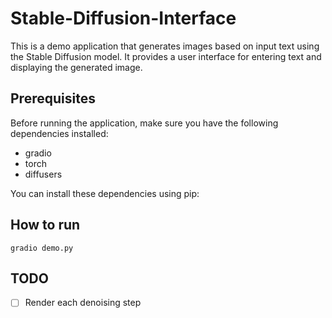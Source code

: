 # Stable-Diffusion-Interface

This is a demo application that generates images based on input text using the Stable Diffusion model. It provides a user interface for entering text and displaying the generated image.

## Prerequisites

Before running the application, make sure you have the following dependencies installed:

- gradio
- torch
- diffusers

You can install these dependencies using pip:

## How to run

```
gradio demo.py
```

## TODO
 - [ ]  Render each denoising step
